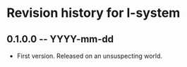 # Revision history for l-system

## 0.1.0.0 -- YYYY-mm-dd

* First version. Released on an unsuspecting world.
